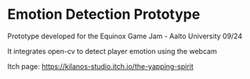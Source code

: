 # Emotion Detection Prototype
Prototype developed for the Equinox Game Jam - Aalto University 09/24

It integrates open-cv to detect player emotion using the webcam

Itch page: https://kilanos-studio.itch.io/the-yapping-spirit

